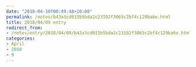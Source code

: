 ```yaml
---
date: "2018-04-10T00:49:48+10:00"
permalink: /notes/b43a3cd015b5bda2c23102f3065c2bf4c129ba6e.html
title: 2018/04/09 entry
redirect_from:
- /notes/entry/2018/04/09/b43a3cd015b5bda2c23102f3065c2bf4c129ba6e.html
categories:
- April
- 2018
- 9
---
```


